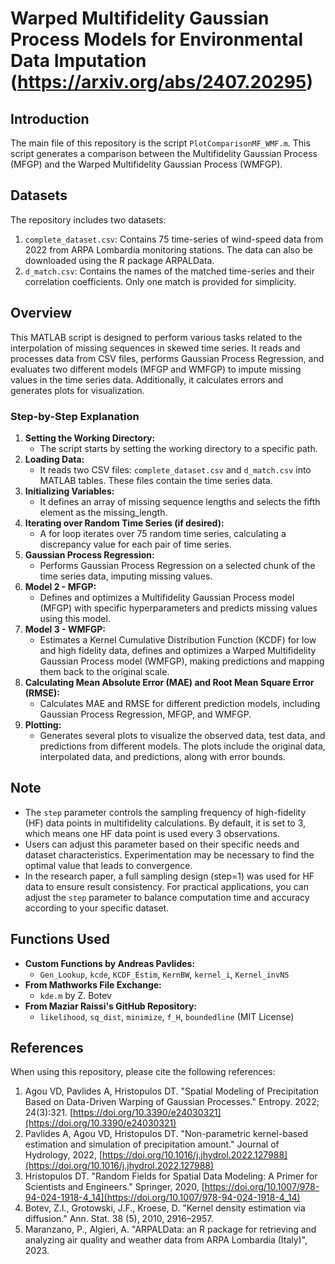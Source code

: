 # Warped Multifidelity Gaussian Process Models for Environmental Data Imputation (https://arxiv.org/abs/2407.20295)

## Introduction
The main file of this repository is the script `PlotComparisonMF_WMF.m`. This script generates a comparison between the Multifidelity Gaussian Process (MFGP) and the Warped Multifidelity Gaussian Process (WMFGP).

## Datasets
The repository includes two datasets:

1. `complete_dataset.csv`: Contains 75 time-series of wind-speed data from 2022 from ARPA Lombardia monitoring stations. The data can also be downloaded using the R package ARPALData.
2. `d_match.csv`: Contains the names of the matched time-series and their correlation coefficients. Only one match is provided for simplicity.

## Overview

This MATLAB script is designed to perform various tasks related to the interpolation of missing sequences in skewed time series. It reads and processes data from CSV files, performs Gaussian Process Regression, and evaluates two different models (MFGP and WMFGP) to impute missing values in the time series data. Additionally, it calculates errors and generates plots for visualization.

### Step-by-Step Explanation

1. **Setting the Working Directory:**
   - The script starts by setting the working directory to a specific path.
2. **Loading Data:**
   - It reads two CSV files: `complete_dataset.csv` and `d_match.csv` into MATLAB tables. These files contain the time series data.
3. **Initializing Variables:**
   - It defines an array of missing sequence lengths and selects the fifth element as the missing_length.
4. **Iterating over Random Time Series (if desired):**
   - A for loop iterates over 75 random time series, calculating a discrepancy value for each pair of time series.
5. **Gaussian Process Regression:**
   - Performs Gaussian Process Regression on a selected chunk of the time series data, imputing missing values.
6. **Model 2 - MFGP:**
   - Defines and optimizes a Multifidelity Gaussian Process model (MFGP) with specific hyperparameters and predicts missing values using this model.
7. **Model 3 - WMFGP:**
   - Estimates a Kernel Cumulative Distribution Function (KCDF) for low and high fidelity data, defines and optimizes a Warped Multifidelity Gaussian Process model (WMFGP), making predictions and mapping them back to the original scale.
8. **Calculating Mean Absolute Error (MAE) and Root Mean Square Error (RMSE):**
   - Calculates MAE and RMSE for different prediction models, including Gaussian Process Regression, MFGP, and WMFGP.
9. **Plotting:**
    - Generates several plots to visualize the observed data, test data, and predictions from different models. The plots include the original data, interpolated data, and predictions, along with error bounds.

## Note

- The `step` parameter controls the sampling frequency of high-fidelity (HF) data points in multifidelity calculations. By default, it is set to 3, which means one HF data point is used every 3 observations.
- Users can adjust this parameter based on their specific needs and dataset characteristics. Experimentation may be necessary to find the optimal value that leads to convergence.
- In the research paper, a full sampling design (step=1) was used for HF data to ensure result consistency. For practical applications, you can adjust the `step` parameter to balance computation time and accuracy according to your specific dataset.

## Functions Used

- **Custom Functions by Andreas Pavlides:**
  - `Gen_Lookup`, `kcde`, `KCDF_Estim`, `KernBW`, `kernel_i`, `Kernel_invNS`
- **From Mathworks File Exchange:**
  - `kde.m` by Z. Botev
- **From Maziar Raissi's GitHub Repository:**
  - `likelihood`, `sq_dist`, `minimize`, `f_H`, `boundedline` (MIT License)

## References

When using this repository, please cite the following references:

1. Agou VD, Pavlides A, Hristopulos DT. "Spatial Modeling of Precipitation Based on Data-Driven Warping of Gaussian Processes." Entropy. 2022; 24(3):321. [https://doi.org/10.3390/e24030321](https://doi.org/10.3390/e24030321)
2. Pavlides A, Agou VD, Hristopulos DT. "Non-parametric kernel-based estimation and simulation of precipitation amount." Journal of Hydrology, 2022, [https://doi.org/10.1016/j.jhydrol.2022.127988](https://doi.org/10.1016/j.jhydrol.2022.127988)
3. Hristopulos DT. "Random Fields for Spatial Data Modeling: A Primer for Scientists and Engineers." Springer, 2020, [https://doi.org/10.1007/978-94-024-1918-4_14](https://doi.org/10.1007/978-94-024-1918-4_14)
4. Botev, Z.I., Grotowski, J.F., Kroese, D. "Kernel density estimation via diffusion." Ann. Stat. 38 (5), 2010, 2916–2957.
5. Maranzano, P., Algieri, A. "ARPALData: an R package for retrieving and analyzing air quality and weather data from ARPA Lombardia (Italy)", 2023.
